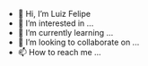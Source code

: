 - 👋 Hi, I’m Luiz Felipe
- 👀 I’m interested in ...
- 🌱 I’m currently learning ...
- 💞️ I’m looking to collaborate on ...
- 📫 How to reach me ...

<!---
lulufmc/lulufmc is a ✨ special ✨ repository because its `README.md` (this file) appears on your GitHub profile.
You can click the Preview link to take a look at your changes.
--->
